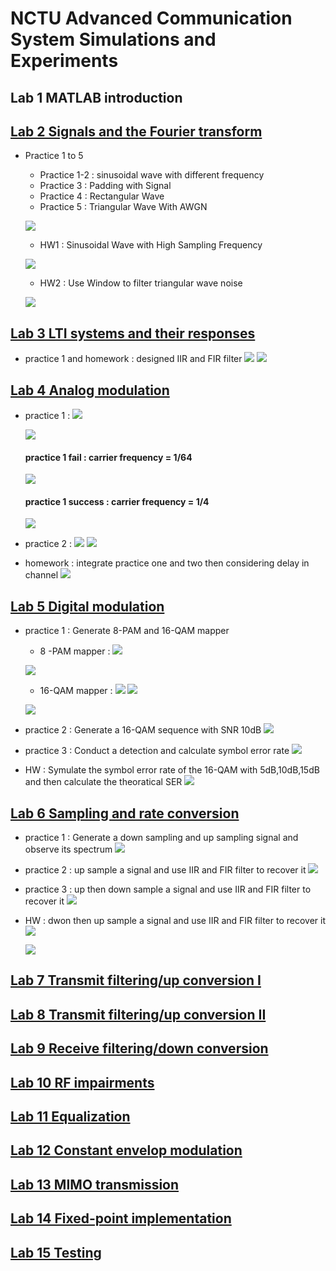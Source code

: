 # NCTU Advanced Communication System Simulations and Experiments
## Lab 1 MATLAB introduction



## [Lab 2 Signals and the Fourier transform](https://github.com/EthanLiao/NCTU-Advanced-Communication-System-Simulations-and-Experiments/tree/master/Lab_2)

- Practice 1 to 5
    - Practice 1-2 : sinusoidal wave with different frequency
    - Practice 3 : Padding with Signal
    - Practice 4 : Rectangular Wave
    - Practice 5 : Triangular Wave With AWGN

    ![](https://i.imgur.com/iBafg1k.png)

    - HW1 : Sinusoidal Wave with High Sampling Frequency

    ![](https://i.imgur.com/RkoYbHM.png)

    - HW2 : Use Window to filter triangular wave noise

    ![](https://i.imgur.com/JXhktbl.png)

## [Lab 3 LTI systems and their responses](https://github.com/EthanLiao/NCTU-Advanced-Communication-System-Simulations-and-Experiments/tree/master/Lab_3)

- practice 1 and homework : designed IIR and FIR filter
    ![](https://i.imgur.com/rLZJUSD.png)
    ![](https://i.imgur.com/tqvNTZs.png)

## [Lab 4 Analog modulation ](https://github.com/EthanLiao/NCTU-Advanced-Communication-System-Simulations-and-Experiments/tree/master/Lab_4)

- practice 1 :
    ![](https://i.imgur.com/P8NwRNy.png)

    ![](https://i.imgur.com/XXeWhKT.png)

    #### practice 1 fail : carrier frequency = 1/64
    ![](https://i.imgur.com/Q97J7uj.png)

    #### practice 1 success : carrier frequency = 1/4
    ![](https://i.imgur.com/8F8ombT.png)

- practice 2 : 
    ![](https://i.imgur.com/CtFhaAw.png)
    ![](https://i.imgur.com/qjRKUOL.png)

- homework : integrate practice one and two then considering delay in channel
    ![](https://i.imgur.com/m6eQ0KR.png)


## [Lab 5 Digital modulation ](https://github.com/EthanLiao/NCTU-Advanced-Communication-System-Simulations-and-Experiments/tree/master/Lab_5)
- practice 1 : Generate 8-PAM and 16-QAM mapper
   
    - 8 -PAM mapper :
    ![](https://i.imgur.com/ZvrdBMN.png)

    ![](https://i.imgur.com/POWisGk.png)

    - 16-QAM mapper :
    ![](https://i.imgur.com/CcCoPvG.png)
    ![](https://i.imgur.com/g00baJs.png)

    ![](https://i.imgur.com/bhFoNtm.png)

- practice 2 : Generate a 16-QAM sequence with SNR 10dB
    ![](https://i.imgur.com/kYUB4do.png)

- practice 3 : Conduct a detection and calculate symbol error rate
    ![](https://i.imgur.com/BbOsNgO.png)

- HW : Symulate the symbol error rate of the 16-QAM with 5dB,10dB,15dB and then calculate the theoratical SER
    ![](https://i.imgur.com/kXertEU.png)

## [Lab 6 Sampling and rate conversion ](https://github.com/EthanLiao/NCTU-Advanced-Communication-System-Simulations-and-Experiments/tree/master/Lab_6)

- practice 1 : Generate a down sampling and up sampling signal and observe its spectrum
    ![](https://i.imgur.com/odXx2SN.png)

- practice 2 : up sample a signal and use IIR and FIR filter to recover it
    ![](https://i.imgur.com/FTcu9Pn.png)

- practice 3 : up then down sample a signal and use IIR and FIR filter to recover it
    ![](https://i.imgur.com/M7AnQfC.png)


- HW : dwon then up sample a signal and use IIR and FIR filter to recover it
    ![](https://i.imgur.com/Ft0X6DN.png)

    ![](https://i.imgur.com/5bXIEDG.png)

## [Lab 7 Transmit filtering/up conversion I ](https://github.com/EthanLiao/NCTU-Advanced-Communication-System-Simulations-and-Experiments/tree/master/Lab_7)


## [Lab 8 Transmit filtering/up conversion II](https://github.com/EthanLiao/NCTU-Advanced-Communication-System-Simulations-and-Experiments/tree/master/Lab_8)


## [Lab 9 Receive filtering/down conversion](https://github.com/EthanLiao/NCTU-Advanced-Communication-System-Simulations-and-Experiments/tree/master/Lab_9)


## [Lab 10 RF impairments](https://github.com/EthanLiao/NCTU-Advanced-Communication-System-Simulations-and-Experiments/tree/master/Lab_10)


## [Lab 11 Equalization ](https://github.com/EthanLiao/NCTU-Advanced-Communication-System-Simulations-and-Experiments/tree/master/Lab_11)


## [Lab 12 Constant envelop modulation ](https://github.com/EthanLiao/NCTU-Advanced-Communication-System-Simulations-and-Experiments/tree/master/Lab_12)


## [Lab 13 MIMO transmission](https://github.com/EthanLiao/NCTU-Advanced-Communication-System-Simulations-and-Experiments/tree/master/Lab_13)


## [Lab 14 Fixed-point implementation]()
## [Lab 15 Testing]()
